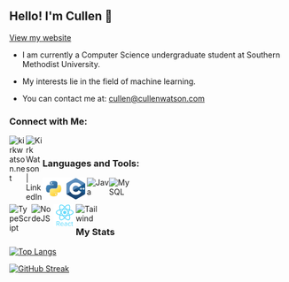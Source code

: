 ## Hello! I'm Cullen 👋

[View my website](https://cullenwatson.com)

* I am currently a Computer Science undergraduate student at Southern Methodist University.

* My interests lie in the field of machine learning.

* You can contact me at: cullen@cullenwatson.com

### Connect with Me:

[<img align="left" alt="kirkwatson.net" width="30px" src="https://www.firstdecatur.org/wp-content/uploads/2019/07/Globe-Icon-3.png" />][website]
[<img align="left" alt="Kirk Watson | LinkedIn" width="30px" src="https://cdn-icons-png.flaticon.com/512/174/174857.png" />][linkedin]

<br />

### Languages and Tools:

[<img align="left" alt="Python" width="40px" src="https://raw.githubusercontent.com/github/explore/80688e429a7d4ef2fca1e82350fe8e3517d3494d/topics/python/python.png" />][python]

[<img align="left" alt="C++" width="40px" src="https://raw.githubusercontent.com/github/explore/180320cffc25f4ed1bbdfd33d4db3a66eeeeb358/topics/cpp/cpp.png" />][cplusplus]

[<img align="left" alt="Java" width="40px" src="https://cdn-icons-png.flaticon.com/512/226/226777.png" />][java]
[<img align="left" alt="MySQL" width="40px" src="https://raw.githubusercontent.com/danielcranney/readme-generator/main/public/icons/skills/mysql-colored.svg" />][mysql]

<br />
<br />

[<img align="left" alt="TypeScript" width="40px" src="https://raw.githubusercontent.com/danielcranney/readme-generator/main/public/icons/skills/typescript-colored.svg" />][TypeScript]
[<img align="left" alt="NodeJS" width="40px" src="https://raw.githubusercontent.com/danielcranney/readme-generator/main/public/icons/skills/nodejs-colored.svg" />][nodejs]
[<img align="left" alt="React" width="40px" src="https://raw.githubusercontent.com/devicons/devicon/master/icons/react/react-original-wordmark.svg" />][react]
[<img align="left" alt="Tailwind" width="40px" src="https://raw.githubusercontent.com/danielcranney/readme-generator/main/public/icons/skills/tailwindcss-colored.svg" />][Tailwind]





<br />



[website]: https://cullenwatson.com/
[linkedin]: https://www.linkedin.com/in/cullen-watson/

[python]: https://docs.python.org/3/
[java]: https://www.java.com/en/
[cplusplus]: https://www.cplusplus.com
[mysql]: https://www.mysql.com

[nodejs]: https://www.nodejs.org/
[react]: https://reactjs.org/
[Tailwind]: https://www.tailwindcss.com
[TypeScript]: https://www.tyscriptlang.org

### My Stats
[![Top Langs](https://github-readme-stats.vercel.app/api/top-langs/?username=cullenwatson&layout=compact&theme=vision-friendly-dark&hide=html,perl,css)](https://github.com/anuraghazra/github-readme-stats)

[![GitHub Streak](http://github-readme-streak-stats.herokuapp.com?user=cullenwatson&theme=dark&background=000000)](https://git.io/streak-stats)
